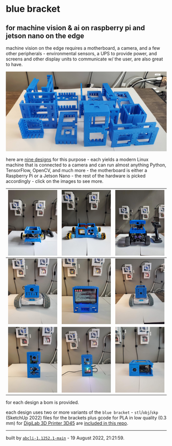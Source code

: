 # blue bracket

## for machine vision & ai on raspberry pi and jetson nano on the edge

machine vision on the edge requires a motherboard, a camera, and a few other peripherals - environmental sensors, a UPS to provide power, and screens and other display units to communicate w/ the user, are also great to have.

[![image](images/marquee.jpg)](brackets)

here are [nine designs](designs) for this purpose - each yields a modern Linux machine that is connected to a camera and can run almost anything Python, TensorFlow, OpenCV, and much more - the motherboard is either a Raspberry Pi or a Jetson Nano - the rest of the hardware is picked accordingly - click on the images to see more.

| [![image](images/blue-jetbot-1.jpg)](designs/blue-jetbot.md) | [![image](images/blue-buggy-1.jpg)](designs/blue-buggy.md) | [![image](images/blue-donkey-1.jpg)](designs/blue-donkey.md) |
| --- | --- | --- |
| [![image](images/blue1-1.jpg)](designs/blue1.md) | [![image](images/blue3-1.jpg)](designs/blue3.md) | [![image](images/blue4-1.jpg)](designs/blue4.md) |
| [![image](images/chenar-grove-1.jpg)](designs/chenar-grove.md) | [![image](images/cube-1.jpg)](designs/cube.md) | [![image](images/eye_nano-1.jpg)](designs/eye_nano.md) |

for each design a bom is provided.

each design uses two or more variants of the `blue bracket` - `stl`/`obj`/`skp` (SketchUp 2022) files for the brackets plus gcode for PLA in low quality (0.3 mm) for [DigiLab 3D Printer 3D45](https://3pitech.com/products/dremel-digilab-3d45-3d-printer) are [included in this repo](brackets).

---
built by [`abcli-1.1252.1-main`](https://github.com/kamangir/awesome-bash-cli) - 19 August 2022, 21:21:59.

